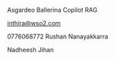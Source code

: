 Asgardeo
Ballerina Copilot
RAG


inthira@wso2.com

0776068772
Rushan Nanayakkarra


Nadheesh Jihan


